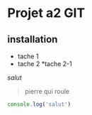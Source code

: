 # Projet a2 GIT

## installation

* tache 1
* tache 2
    *tache 2-1

*salut*

> pierre qui roule
```javascript
console.log('salut')
```